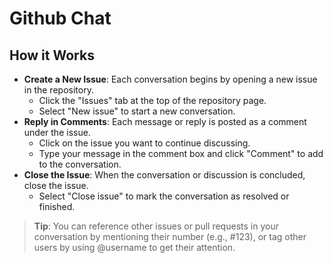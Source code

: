 <!--
  GitHub_Chat.md

  This markdown file explains how to use GitHub Issues
  to hold chat conversations or discussions.
-->

<p align="center">
  <h1>              Github Chat</h1>
</p>

## How it Works

- **Create a New Issue**: Each conversation begins by opening a new issue in the repository.  
  - Click the "Issues" tab at the top of the repository page.  
  - Select "New issue" to start a new conversation.  
- **Reply in Comments**: Each message or reply is posted as a comment under the issue.  
  - Click on the issue you want to continue discussing.  
  - Type your message in the comment box and click "Comment" to add to the conversation.  
- **Close the Issue**: When the conversation or discussion is concluded, close the issue.  
  - Select "Close issue" to mark the conversation as resolved or finished.  

> **Tip**: You can reference other issues or pull requests in your conversation by mentioning their number (e.g., #123), or tag other users by using @username to get their attention.
